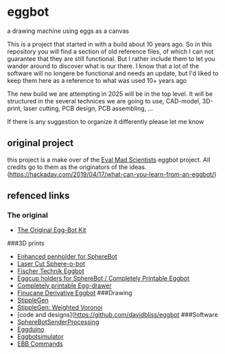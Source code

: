 # eggbot
a drawing machine using eggs as a canvas

This is a project that started in with a build about 10 years ago.
So in this repository you will find a section of old reference files, of which I can not guarantee that they are still functional. But I rather include them to let you wander around to discover what is our there.
I know that a lot of the software will no longere be functional and needs an update, but I'd liked to keep them here as a reference to what was used 10+ years ago

The new build we are attempting in 2025 will be in the top level. 
It will be structured in the several technices we are going to use, CAD-model, 3D-print, laser cutting, PCB design, PCB assembling, ...

If there is any suggestion to organize it differently please let me know


## original project

this project is a make over of the [Eval Mad Scientists](https://shop.evilmadscientist.com/productsmenu/766) eggbot project. All credits go to them as the originators of the ideas. (https://hackaday.com/2019/04/17/what-can-you-learn-from-an-eggbot/)

## refenced links
### The original
- [The Original Egg-Bot Kit](https://wiki.evilmadscientist.com/The_Original_Egg-Bot_Kit)

###3D prints
- [Enhanced penholder for SphereBot](https://www.thingiverse.com/thing:13407)
- [Laser Cut Sphere-o-bot](https://www.thingiverse.com/thing:368403#files)
- [Fischer Technik Eggbot](https://www.thingiverse.com/thing:8109)
- [Eggcup holders for SphereBot / Completely Printable Eggbot](https://www.thingiverse.com/thing:13960)
- [Completely printable Egg-drawer](https://www.thingiverse.com/thing:7988)
- [Finucane Derivative Eggbot](https://www.thingiverse.com/thing:65753)
###Drawing
- [StippleGen](https://wiki.evilmadscientist.com/StippleGen)
- [StippleGen: Weighted Voronoi](https://www.evilmadscientist.com/2012/stipplegen-weighted-voronoi-stippling-and-tsp-paths-in-processing/)
- [code and designs](https://github.com/davidbliss/eggbot
###Software
- [SphereBotSenderProcessing](https://github.com/zaggo/SphereBotSenderProcessing)
- [Eggduino](https://github.com/cocktailyogi/EggDuino/)
- [Eggbotsimulator](https://github.com/gabber1/EggbotSimulator)
- [EBB Commands](https://www.schmalzhaus.com/EBB/EBBCommands.html)

